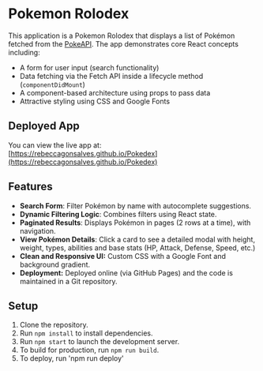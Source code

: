 # Pokemon Rolodex
This application is a Pokemon Rolodex that displays a list of Pokémon fetched from the [PokeAPI](https://pokeapi.co/). The app demonstrates core React concepts including:

- A form for user input (search functionality)
- Data fetching via the Fetch API inside a lifecycle method (`componentDidMount`)
- A component-based architecture using props to pass data
- Attractive styling using CSS and Google Fonts


## Deployed App
You can view the live app at:  
[https://rebeccagonsalves.github.io/Pokedex](https://rebeccagonsalves.github.io/Pokedex)

## Features
- **Search Form**: Filter Pokémon by name with autocomplete suggestions.
- **Dynamic Filtering Logic**: Combines filters using React state.
- **Paginated Results**: Displays Pokémon in pages (2 rows at a time), with navigation.
- **View Pokémon Details**: Click a card to see a detailed modal with height, weight, types, abilities and base stats (HP, Attack, Defense, Speed, etc.)
- **Clean and Responsive UI:** Custom CSS with a Google Font and background gradient.
- **Deployment:** Deployed online (via GitHub Pages) and the code is maintained in a Git repository.

## Setup
1. Clone the repository.
2. Run `npm install` to install dependencies.
3. Run `npm start` to launch the development server.
4. To build for production, run `npm run build`.
5. To deploy, run 'npm run deploy'

